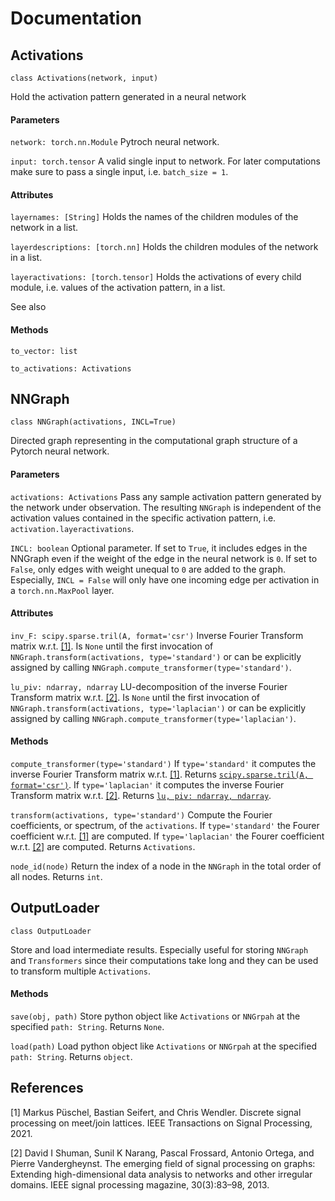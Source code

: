 # Documentation

## Activations

`class Activations(network, input)`

Hold the activation pattern generated in a neural network

#### Parameters

`network: torch.nn.Module` Pytroch neural network.

`input: torch.tensor`
A valid single input to network. For later computations make sure to pass a single input, i.e. `batch_size = 1`.

#### Attributes

`layernames: [String]` Holds the names of the children modules of the network in a list.

`layerdescriptions: [torch.nn]` Holds the children modules of the network in a list.

`layeractivations: [torch.tensor]` Holds the activations of every child module, i.e. values of the activation pattern, in a list.

See also

#### Methods

`to_vector: list` 

`to_activations: Activations`

## NNGraph

`class NNGraph(activations, INCL=True)`

Directed graph representing in the computational graph structure of a Pytorch neural network.

#### Parameters

`activations: Activations`
Pass any sample activation pattern generated by the network under observation. The resulting `NNGraph` is independent of the activation values contained in the specific activation pattern, i.e. `activation.layeractivations`.

`INCL: boolean`
Optional parameter. If set to `True`, it includes edges in the NNGraph even if the weight of the edge in the neural network is `0`. If set to `False`, only edges with weight unequal to `0` are added to the graph. Especially, `INCL = False` will only have one incoming edge per activation in  a `torch.nn.MaxPool` layer.


#### Attributes

`inv_F: scipy.sparse.tril(A, format='csr')`
Inverse Fourier Transform matrix w.r.t. [[1]](https://arxiv.org/pdf/2012.04358.pdf). Is `None` until the first invocation of `NNGraph.transform(activations, type='standard')` or can be explicitly assigned by calling `NNGraph.compute_transformer(type='standard')`.

`lu_piv: ndarray, ndarray`
LU-decomposition of the inverse Fourier Transform matrix w.r.t. [[2]](https://arxiv.org/pdf/1211.0053.pdf). Is `None` until the first invocation of `NNGraph.transform(activations, type='laplacian')` or can be explicitly assigned by calling `NNGraph.compute_transformer(type='laplacian')`.


#### Methods

`compute_transformer(type='standard')` If `type='standard'` it computes the inverse Fourier Transform matrix w.r.t. [[1]](https://arxiv.org/pdf/2012.04358.pdf). Returns [`scipy.sparse.tril(A, format='csr')`](https://docs.scipy.org/doc/scipy/reference/generated/scipy.sparse.tril.html).
If `type='laplacian'` it computes the inverse Fourier Transform matrix w.r.t. [[2]](https://arxiv.org/pdf/1211.0053.pdf). Returns [`lu, piv: ndarray, ndarray`](https://docs.scipy.org/doc/scipy/reference/generated/scipy.linalg.lu_factor.html).

`transform(activations, type='standard')` Compute the Fourier coefficients, or spectrum, of the `activations`. If `type='standard'` the Fourer coefficient w.r.t. [[1]](https://arxiv.org/pdf/2012.04358.pdf) are computed. If `type='laplacian'` the Fourer coefficient w.r.t. [[2]](https://arxiv.org/pdf/1211.0053.pdf) are computed. Returns `Activations`.

`node_id(node)` Return the index of a node in the `NNGraph` in the total order of all nodes. Returns `int`.

## OutputLoader

`class OutputLoader`

Store and load intermediate results. Especially useful for storing `NNGraph` and `Transformers` since their computations take long and they can be used to transform multiple `Activations`.

#### Methods

`save(obj, path)` Store python object like `Activations` or `NNGrpah` at the specified `path: String`. Returns `None`.

`load(path)` Load python object like `Activations` or `NNGrpah` at the specified `path: String`. Returns `object`.


## References
[1]
Markus Püschel, Bastian Seifert, and Chris Wendler. Discrete signal processing on meet/join lattices. IEEE Transactions on Signal Processing, 2021.

[2]
David I Shuman, Sunil K Narang, Pascal Frossard, Antonio Ortega, and Pierre Vandergheynst. The emerging field of signal processing on graphs: Extending high-dimensional data analysis to networks and other irregular domains. IEEE signal processing magazine, 30(3):83–98, 2013.

